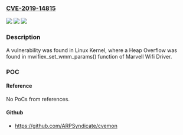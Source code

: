 ### [CVE-2019-14815](https://cve.mitre.org/cgi-bin/cvename.cgi?name=CVE-2019-14815)
![](https://img.shields.io/static/v1?label=Product&message=kernel&color=blue)
![](https://img.shields.io/static/v1?label=Version&message=n%2Fa&color=blue)
![](https://img.shields.io/static/v1?label=Vulnerability&message=CWE-122&color=brighgreen)

### Description

A vulnerability was found in Linux Kernel, where a Heap Overflow was found in mwifiex_set_wmm_params() function of Marvell Wifi Driver.

### POC

#### Reference
No PoCs from references.

#### Github
- https://github.com/ARPSyndicate/cvemon

